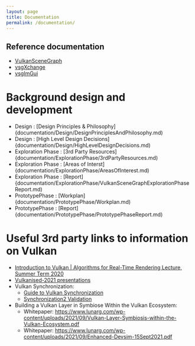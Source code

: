 ```yaml
---
layout: page
title: Documentation
permalink: /documentation/
---
```


## Reference documentation

* [VulkanSceneGraph](ref/VulkanSceneGraph/html/classes.html)
* [vsgXchange](ref/vsgXchange/html/annotated.html)
* [vsgImGui](ref/vsgImGui/html/annotated.html)

# Background design and development

* Design : [Design Principles & Philosophy]{documentation/Design/DesignPrinciplesAndPhilosophy.md)
* Design : [High Level Design Decisions]{documentation/Design/HighLevelDesignDecisions.md)
* Exploration Phase : [3rd Party Resources]{documentation/ExplorationPhase/3rdPartyResources.md)
* Exploration Phase : [Areas of Interst]{documentation/ExplorationPhase/AreasOfInterest.md)
* Exploration Phase : [Report]{documentation/ExplorationPhase/VulkanSceneGraphExplorationPhaseReport.md)
* PrototypePhase : [Workplan]{documentation/PrototypePhase/Workplan.md)
* PrototypePhase : [Report]{documentation/PrototypePhase/PrototypePhaseReport.md)

# Useful 3rd party links to information on Vulkan

* [Introduction to Vulkan | Algorithms for Real-Time Rendering Lecture, Summer Term 2020](https://www.youtube.com/watch?v=isbMMIwmZes)
* [Vulkanised-2021 presentations](https://www.khronos.org/events/vulkanised-2021)
* Vulkan Synchronization:
    - [Guide to Vulkan Synchronization](https://www.lunarg.com/news-insights/white-papers/guide-to-vulkan-synchronization-validation/)
    - [Synchronization2 Validation](https://www.lunarg.com/news-insights/white-papers/vulkan-synchronization2-validation/)
* Building a Vulkan Layer in Symbiose Within the Vulkan Ecosystem:
    - Whitepaper: https://www.lunarg.com/wp-content/uploads/2021/09/Vulkan-Layer-Symbiosis-within-the-Vulkan-Ecosystem.pdf
    - Whitepaper: https://www.lunarg.com/wp-content/uploads/2021/09/Enhanced-Devsim-15Sept2021.pdf

